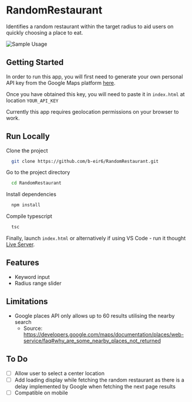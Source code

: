 
# RandomRestaurant

Identifies a random restaurant within the target radius to aid users on quickly choosing a place to eat.

![Sample Usage](https://github.com/b-eir6/RandomRestaurant/blob/main/SampleUsage.gif)
## Getting Started

In order to run this app, you will first need to generate your own personal API key from the Google Maps platform [here](https://www.google.com/search?q=google+maps+api+getting+started&rlz=1C1GCEU_enNZ922NZ922&oq=google+maps+api+getting&aqs=chrome.0.69i59j69i57j35i39l2j0i512j69i60l3.3280j0j7&sourceid=chrome&ie=UTF-8).

Once you have obtained this key, you will need to paste it in `index.html` at location `YOUR_API_KEY`

Currently this app requires geolocation permissions on your browser to work.
## Run Locally

Clone the project

```bash
  git clone https://github.com/b-eir6/RandomRestaurant.git
```

Go to the project directory

```bash
  cd RandomRestaurant
```

Install dependencies

```bash
  npm install
```

Compile typescript
```bash
  tsc
```

Finally, launch `index.html` or alternatively if using VS Code - run it thought [Live Server](https://marketplace.visualstudio.com/items?itemName=ritwickdey.LiveServer).
## Features
- Keyword input
- Radius range slider

## Limitations
- Google places API only allows up to 60 results utilising the nearby search
    - Source: https://developers.google.com/maps/documentation/places/web-service/faq#why_are_some_nearby_places_not_returned

## To Do
- [ ]   Allow user to select a center location
- [ ]   Add loading display while fetching the random restaurant as there is a delay implemented by Google when fetching the next page results
- [ ]   Compatible on mobile
